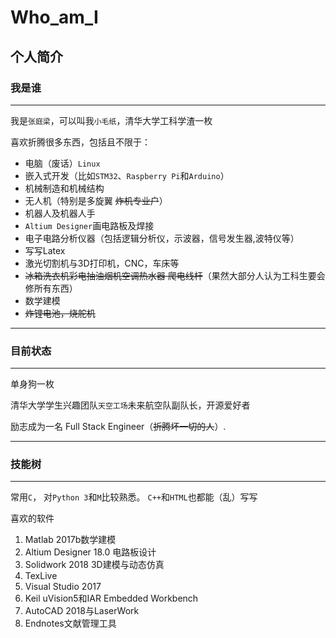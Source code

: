 # Who_am_I
个人简介
---


### 我是谁
---
  我是`张庭梁`，可以叫我`小毛纸`，清华大学工科学渣一枚
  
 喜欢折腾很多东西，包括且不限于：

- 电脑（废话）`Linux`
- 嵌入式开发（比如`STM32`、`Raspberry Pi`和`Arduino`）
- 机械制造和机械结构
- 无人机（特别是多旋翼  ~~炸机专业户~~）
- 机器人及机器人手
- `Altium Designer`画电路板及焊接
- 电子电路分析仪器（包括逻辑分析仪，示波器，信号发生器,波特仪等）
- 写写Latex
- 激光切割机与3D打印机，CNC，车床等
- ~~冰箱洗衣机彩电抽油烟机空调热水器 爬电线杆~~（果然大部分人认为工科生要会修所有东西）
- 数学建模
- ~~炸锂电池，烧舵机~~

---

### 目前状态
---
单身狗一枚
    
  清华大学学生兴趣团队`天空工场`未来航空队副队长，开源爱好者
  
  励志成为一名 Full Stack Engineer（~~折腾坏一切的人~~）.

---

### 技能树
---

常用`C`，
对`Python 3`和`M`比较熟悉。
`C++`和`HTML`也都能（乱）写写


喜欢的软件
1.	Matlab 2017b数学建模
2.	Altium Designer 18.0 电路板设计
3.	Solidwork 2018 3D建模与动态仿真
4.	TexLive
5.	Visual Studio 2017 
6.	Keil uVision5和IAR Embedded Workbench
7.	AutoCAD 2018与LaserWork
8.	Endnotes文献管理工具
